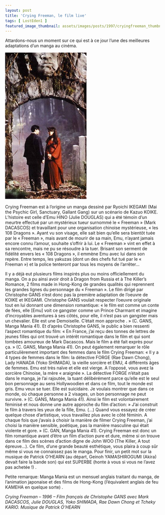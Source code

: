 ```yaml
---
layout: post
title: 'Crying Freeman, le film live'
tags: [ LostEden1 ]
featured_image_thumbnail: assets/images/posts/1997/cryingfreeman_thumbnail.jpg
---
```


Attardons-nous un moment sur ce qui est à ce jour l’une des meilleures adaptations d’un manga au cinéma.

![Crying Freeman](assets/images/posts/1997/cryingfreeman.jpg#left) 

Crying Freeman est à l’origine un manga dessiné par Ryoichi IKEGAMI (Mai the Psychic Girl, Sanctuary, Gallant Gang) sur un scénario de Kazuo KOIKE. L’histoire est celle d’Emu HINO (Julie DOUGLAS) qui a été témoin d’un meurtre effectué par un mystérieux tueur surnommé le « Freeman » (Mark DACASCOS) et travaillant pour une organisation chinoise mystérieuse, « les 108 Dragons ». Ayant vu son visage, elle sait bien qu’elle sera bientôt tuée par le « Freeman », mais avant de mourir de sa main, Emu, n’ayant jamais encore connu l’amour, souhaite s’offrir à lui. Le « Freeman » vint en effet à sa rencontre, mais ne pu se résoudre à la tuer. Brisant son serment de fidélité envers les « 108 Dragons », il emmène Emu avec lui dans son repère. Entre temps, les yakuzas (dont un des chefs fut tué par le « Freeman ») et la police tenteront par tous les moyens de l’arrêter…

Il y a déjà eut plusieurs films inspirés plus ou moins officiellement du manga. On a pu ainsi avoir droit à Dragon from Russia et à The Killer’s Romance, 2 films made in Hong-Kong de grandes qualités qui reprennent les grandes lignes du personnage du « Freeman ». Le film dirigé par Christophe GANS n’est donc pas la première adaptation de l’oeuvre de KOIKE et IKEGAMI. Christophe GANS voulait respecter l’oeuvre originale tout en lui donnant une dimension romantique: « le film est comme un conte de fées, elle [Emu] voit ce gangster comme un Prince Charmant et imagine d’incroyables aventures à ses côtés, pour elle, il n’est pas un gangster mais un chevalier. Elle est une Demoiselle. C’était mon approche . » (C. GANS, Manga Mania 41). Et d’après Christophe GANS, le public a bien ressenti l’aspect romantique du film: « En France, j’ai reçu des tonnes de lettres de jeunes filles qui ont trouvé un intérêt romantique dans le film et qui sont tombées amoureux de Mark Dacascos. Mais le film a été fait exprès pour ça. » (C. GANS, Manga Mania 41). On peut également remarquer le rôle particulièrement important des femmes dans le film Crying Freeman: « Il y a 4 types de femmes dans le film: la détective FORGE (Rae Dawn Chong), Lady HANADA (Yoko SHIMADA), la vieille sorcière et EMU, 4 différents âges de femmes. Emu est très naïve et elle est vierge. A l’opposé, vous avez la sorcière Chinoise, la mère « araignée ». La détective FORGE n’était pas dans le manga, je l’ai rajoutée, la tuant délibérément parce qu’elle est le seul bon personnage au sens Hollywoodien et dans ce film, tout le monde est gris. Emu veux se tuer. Elle est suicidaire. Je voulais montrer que dans ce monde, où chaque personne a 2 visages, un bon personnage ne peut survivre. » (C. GANS, Manga Mania 41). Ainsi le film est volontairement féminisé et nous donne une autre approche du film d’action:  » J’ai construit le film à travers les yeux de la fille, Emu. (…) Quand vous essayez de créer quelque chose d’artistique, vous travaillez plus avec le côté féminin. A chaque fois que j’avais à choisir la manière de filmer Crying Freeman, j’ai choisi la manière sensible, poétique, pas la manière masculine qui était violente et gore. » (C. GAN, Manga Mania 41). Crying Freeman est donc un film romantique avant d’être un film d’action pure et dure, même si on trouve dans ce film des scènes d’action digne de John WOO (The Killer, A tout épreuve…). Ce film, d’une grande beauté esthétique, vous plaira à coup sûr même si vous ne connaissez pas le manga. Pour finir, un petit mot sur la musique de Patrick O’HEARN (au départ, Geinoh YAMASHIROGUMI (Akira) devait faire la bande son) qui est SUPERBE (honte à vous si vous ne l’avez pas achetée !) .

Petite remarque: Manga Mania est un mensuel anglais traitant du manga, de l’animation japonaise et des films de Hong-Kong (l’équivalent anglais de feu KAMEHA en quelque sorte) .

*Crying Freeman – 1996 – Film français de Christophe GANS avec Mark DACASCOS, Julie DOUGLAS, Yoko SHIMADA, Rae Dawn Chong et Tcheky KARIO. Musique de Patrick O’HEARN*